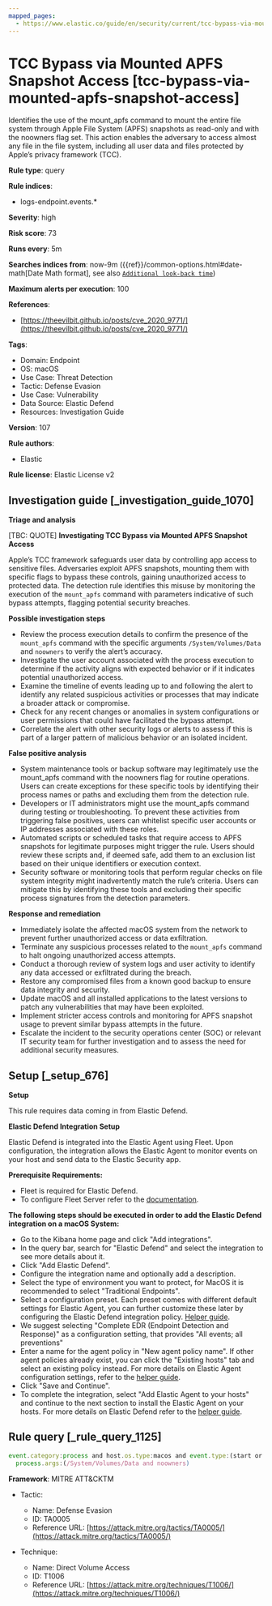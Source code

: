 ```yaml
---
mapped_pages:
  - https://www.elastic.co/guide/en/security/current/tcc-bypass-via-mounted-apfs-snapshot-access.html
---
```


# TCC Bypass via Mounted APFS Snapshot Access [tcc-bypass-via-mounted-apfs-snapshot-access]

Identifies the use of the mount_apfs command to mount the entire file system through Apple File System (APFS) snapshots as read-only and with the noowners flag set. This action enables the adversary to access almost any file in the file system, including all user data and files protected by Apple’s privacy framework (TCC).

**Rule type**: query

**Rule indices**:

* logs-endpoint.events.*

**Severity**: high

**Risk score**: 73

**Runs every**: 5m

**Searches indices from**: now-9m ({{ref}}/common-options.html#date-math[Date Math format], see also [`Additional look-back time`](docs-content://solutions/security/detect-and-alert/create-detection-rule.md#rule-schedule))

**Maximum alerts per execution**: 100

**References**:

* [https://theevilbit.github.io/posts/cve_2020_9771/](https://theevilbit.github.io/posts/cve_2020_9771/)

**Tags**:

* Domain: Endpoint
* OS: macOS
* Use Case: Threat Detection
* Tactic: Defense Evasion
* Use Case: Vulnerability
* Data Source: Elastic Defend
* Resources: Investigation Guide

**Version**: 107

**Rule authors**:

* Elastic

**Rule license**: Elastic License v2

## Investigation guide [_investigation_guide_1070]

**Triage and analysis**

[TBC: QUOTE]
**Investigating TCC Bypass via Mounted APFS Snapshot Access**

Apple’s TCC framework safeguards user data by controlling app access to sensitive files. Adversaries exploit APFS snapshots, mounting them with specific flags to bypass these controls, gaining unauthorized access to protected data. The detection rule identifies this misuse by monitoring the execution of the `mount_apfs` command with parameters indicative of such bypass attempts, flagging potential security breaches.

**Possible investigation steps**

* Review the process execution details to confirm the presence of the `mount_apfs` command with the specific arguments `/System/Volumes/Data` and `noowners` to verify the alert’s accuracy.
* Investigate the user account associated with the process execution to determine if the activity aligns with expected behavior or if it indicates potential unauthorized access.
* Examine the timeline of events leading up to and following the alert to identify any related suspicious activities or processes that may indicate a broader attack or compromise.
* Check for any recent changes or anomalies in system configurations or user permissions that could have facilitated the bypass attempt.
* Correlate the alert with other security logs or alerts to assess if this is part of a larger pattern of malicious behavior or an isolated incident.

**False positive analysis**

* System maintenance tools or backup software may legitimately use the mount_apfs command with the noowners flag for routine operations. Users can create exceptions for these specific tools by identifying their process names or paths and excluding them from the detection rule.
* Developers or IT administrators might use the mount_apfs command during testing or troubleshooting. To prevent these activities from triggering false positives, users can whitelist specific user accounts or IP addresses associated with these roles.
* Automated scripts or scheduled tasks that require access to APFS snapshots for legitimate purposes might trigger the rule. Users should review these scripts and, if deemed safe, add them to an exclusion list based on their unique identifiers or execution context.
* Security software or monitoring tools that perform regular checks on file system integrity might inadvertently match the rule’s criteria. Users can mitigate this by identifying these tools and excluding their specific process signatures from the detection parameters.

**Response and remediation**

* Immediately isolate the affected macOS system from the network to prevent further unauthorized access or data exfiltration.
* Terminate any suspicious processes related to the `mount_apfs` command to halt ongoing unauthorized access attempts.
* Conduct a thorough review of system logs and user activity to identify any data accessed or exfiltrated during the breach.
* Restore any compromised files from a known good backup to ensure data integrity and security.
* Update macOS and all installed applications to the latest versions to patch any vulnerabilities that may have been exploited.
* Implement stricter access controls and monitoring for APFS snapshot usage to prevent similar bypass attempts in the future.
* Escalate the incident to the security operations center (SOC) or relevant IT security team for further investigation and to assess the need for additional security measures.


## Setup [_setup_676]

**Setup**

This rule requires data coming in from Elastic Defend.

**Elastic Defend Integration Setup**

Elastic Defend is integrated into the Elastic Agent using Fleet. Upon configuration, the integration allows the Elastic Agent to monitor events on your host and send data to the Elastic Security app.

**Prerequisite Requirements:**

* Fleet is required for Elastic Defend.
* To configure Fleet Server refer to the [documentation](docs-content://reference/ingestion-tools/fleet/fleet-server.md).

**The following steps should be executed in order to add the Elastic Defend integration on a macOS System:**

* Go to the Kibana home page and click "Add integrations".
* In the query bar, search for "Elastic Defend" and select the integration to see more details about it.
* Click "Add Elastic Defend".
* Configure the integration name and optionally add a description.
* Select the type of environment you want to protect, for MacOS it is recommended to select "Traditional Endpoints".
* Select a configuration preset. Each preset comes with different default settings for Elastic Agent, you can further customize these later by configuring the Elastic Defend integration policy. [Helper guide](docs-content://solutions/security/configure-elastic-defend/configure-an-integration-policy-for-elastic-defend.md).
* We suggest selecting "Complete EDR (Endpoint Detection and Response)" as a configuration setting, that provides "All events; all preventions"
* Enter a name for the agent policy in "New agent policy name". If other agent policies already exist, you can click the "Existing hosts" tab and select an existing policy instead. For more details on Elastic Agent configuration settings, refer to the [helper guide](docs-content://reference/ingestion-tools/fleet/agent-policy.md).
* Click "Save and Continue".
* To complete the integration, select "Add Elastic Agent to your hosts" and continue to the next section to install the Elastic Agent on your hosts. For more details on Elastic Defend refer to the [helper guide](docs-content://solutions/security/configure-elastic-defend/install-elastic-defend.md).


## Rule query [_rule_query_1125]

```js
event.category:process and host.os.type:macos and event.type:(start or process_started) and process.name:mount_apfs and
  process.args:(/System/Volumes/Data and noowners)
```

**Framework**: MITRE ATT&CKTM

* Tactic:

    * Name: Defense Evasion
    * ID: TA0005
    * Reference URL: [https://attack.mitre.org/tactics/TA0005/](https://attack.mitre.org/tactics/TA0005/)

* Technique:

    * Name: Direct Volume Access
    * ID: T1006
    * Reference URL: [https://attack.mitre.org/techniques/T1006/](https://attack.mitre.org/techniques/T1006/)



